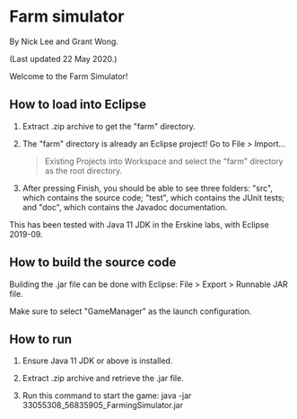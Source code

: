# Farm simulator

By Nick Lee and Grant Wong.

(Last updated 22 May 2020.)

Welcome to the Farm Simulator!

## How to load into Eclipse

1. Extract .zip archive to get the "farm" directory.

2. The "farm" directory is already an Eclipse project! Go to File > Import...
   > Existing Projects into Workspace and select the "farm" directory as the
   root directory.

3. After pressing Finish, you should be able to see three folders: "src", which
   contains the source code; "test", which contains the JUnit tests; and
   "doc", which contains the Javadoc documentation.

This has been tested with Java 11 JDK in the Erskine labs, with Eclipse 2019-09.

## How to build the source code

Building the .jar file can be done with Eclipse: File > Export > Runnable JAR file.

Make sure to select "GameManager" as the launch configuration.

## How to run

1. Ensure Java 11 JDK or above is installed.

2. Extract .zip archive and retrieve the .jar file.

3. Run this command to start the game:
java -jar 33055308_56835905_FarmingSimulator.jar
